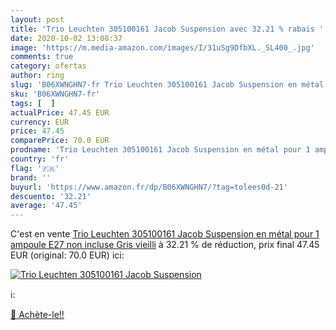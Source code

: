 ```yaml
---
layout: post
title: 'Trio Leuchten 305100161 Jacob Suspension avec 32.21 % rabais '
date: 2020-10-02 13:08:37
image: 'https://m.media-amazon.com/images/I/31uSg9DfbXL._SL400_.jpg'
comments: true
category: ofertas
author: ring
slug: 'B06XWNGHN7-fr Trio Leuchten 305100161 Jacob Suspension en métal pour 1...'
sku: 'B06XWNGHN7-fr'
tags: [  ]
actualPrice: 47.45 EUR
currency: EUR
price: 47.45
comparePrice: 70.0 EUR
prodname: 'Trio Leuchten 305100161 Jacob Suspension en métal pour 1 ampoule E27 non incluse Gris vieilli'
country: 'fr'
flag: '🇫🇷'
brand: ''
buyurl: 'https://www.amazon.fr/dp/B06XWNGHN7/?tag=tolees0d-21'
descuento: '32.21'
average: '47.45'
---
```


C'est en vente [Trio Leuchten 305100161 Jacob Suspension en métal pour 1 ampoule E27 non incluse Gris vieilli](https://www.amazon.fr/dp/B06XWNGHN7/?tag=tolees0d-21)  à  32.21 % de réduction, prix final  47.45 EUR (original: 70.0 EUR) ici:

[![Trio Leuchten 305100161 Jacob Suspension](https://m.media-amazon.com/images/I/31uSg9DfbXL._SL400_.jpg)](https://www.amazon.fr/dp/B06XWNGHN7/?tag=tolees0d-21)

ℹ️:


[🛒 Achète-le!!](https://www.amazon.fr/dp/B06XWNGHN7/?tag=tolees0d-21)
